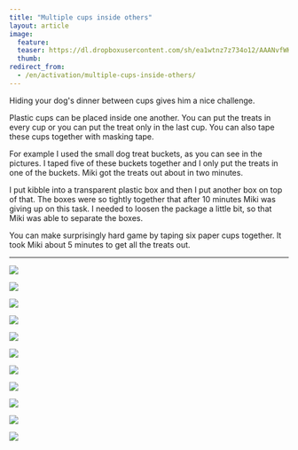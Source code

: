 ```yaml
---
title: "Multiple cups inside others"
layout: article
image:
  feature:
  teaser: https://dl.dropboxusercontent.com/sh/ea1wtnz7z734o12/AAANvfWKx3f0sp8z4VfAf6tma/aktivointi/useita-purkkeja-paallekkain/DSC42367-245px.jpg
  thumb:
redirect_from:
  - /en/activation/multiple-cups-inside-others/
---
```


Hiding your dog's dinner between cups gives him a nice challenge.

Plastic cups can be placed inside one another. You can put the treats in every cup or you can put the treat only in the last cup. You can also tape these cups together with masking tape.

For example I used the small dog treat buckets, as you can see in the pictures. I taped five of these buckets together and I only put the treats in one of the buckets. Miki got the treats out about in two minutes.

I put kibble into a transparent plastic box and then I put another box on top of that. The boxes were so tightly together that after 10 minutes Miki was giving up on this task. I needed to loosen the package a little bit, so that Miki was able to separate the boxes.

You can make surprisingly hard game by taping six paper cups together. It took Miki about 5 minutes to get all the treats out.

---

[![](https://dl.dropboxusercontent.com/sh/ea1wtnz7z734o12/AABOsi7xuoxk6V5Yrwk5lVx-a/aktivointi/useita-purkkeja-paallekkain/DSC42367-800px.jpg)](https://dl.dropboxusercontent.com/sh/ea1wtnz7z734o12/AADOa8Lx7d-qBhgc1S5GmI6Na/aktivointi/useita-purkkeja-paallekkain/DSC42367.jpg)

[![](https://dl.dropboxusercontent.com/sh/ea1wtnz7z734o12/AAD9u7xF2V1BzfebuDSEcjAja/aktivointi/useita-purkkeja-paallekkain/DSC42425-800px.jpg)](https://dl.dropboxusercontent.com/sh/ea1wtnz7z734o12/AAAXbphuYwwiEIIHvL4-CdGfa/aktivointi/useita-purkkeja-paallekkain/DSC42425.jpg)

[![](https://dl.dropboxusercontent.com/sh/ea1wtnz7z734o12/AABSpEoLsa862RoNFWlYipwna/aktivointi/useita-purkkeja-paallekkain/DSC42414-800px.jpg)](https://dl.dropboxusercontent.com/sh/ea1wtnz7z734o12/AADZTpKcJinXEecFU0BGSksxa/aktivointi/useita-purkkeja-paallekkain/DSC42414.jpg)

[![](https://dl.dropboxusercontent.com/sh/ea1wtnz7z734o12/AAAAmSmfKKi-lc5pnYc8u0sJa/aktivointi/useita-purkkeja-paallekkain/DSC30738-800px.jpg)](https://dl.dropboxusercontent.com/sh/ea1wtnz7z734o12/AACgpG3LIvixtbKHi4P5kTxxa/aktivointi/useita-purkkeja-paallekkain/DSC30738.jpg)

[![](https://dl.dropboxusercontent.com/sh/ea1wtnz7z734o12/AACYGQyK02R2cioOUj4mNCAna/aktivointi/useita-purkkeja-paallekkain/DSC30747-800px.jpg)](https://dl.dropboxusercontent.com/sh/ea1wtnz7z734o12/AABEgOjrCW9AXGi5Icj5QaiHa/aktivointi/useita-purkkeja-paallekkain/DSC30747.jpg)

[![](https://dl.dropboxusercontent.com/sh/ea1wtnz7z734o12/AADu5d4u9HPhklct30GOlUFLa/aktivointi/useita-purkkeja-paallekkain/DSC30778_2-800px.jpg)](https://dl.dropboxusercontent.com/sh/ea1wtnz7z734o12/AAB-L18Vj-is78zzyAGdw0NCa/aktivointi/useita-purkkeja-paallekkain/DSC30778_2.jpg)

[![](https://dl.dropboxusercontent.com/sh/ea1wtnz7z734o12/AAD3ppRymc-txRm-15nS_1B1a/aktivointi/useita-purkkeja-paallekkain/DSC48329-800px.jpg)](https://dl.dropboxusercontent.com/sh/ea1wtnz7z734o12/AADZxyu6PKIJeZYYGt8BHjXEa/aktivointi/useita-purkkeja-paallekkain/DSC48329.jpg)

[![](https://dl.dropboxusercontent.com/sh/ea1wtnz7z734o12/AACEr8k8xyB6gKjVSzr-5bKKa/aktivointi/useita-purkkeja-paallekkain/DSC48334-800px.jpg)](https://dl.dropboxusercontent.com/sh/ea1wtnz7z734o12/AADQIrdRHwjEiG5m9ZlVWL_xa/aktivointi/useita-purkkeja-paallekkain/DSC48334.jpg)

[![](https://dl.dropboxusercontent.com/sh/ea1wtnz7z734o12/AAAoqMDQ9mzmjBVb7gZYQEcpa/aktivointi/useita-purkkeja-paallekkain/DSC48380-800px.jpg)](https://dl.dropboxusercontent.com/sh/ea1wtnz7z734o12/AADCaYofTYfkJTQ0PrbYPf2Ma/aktivointi/useita-purkkeja-paallekkain/DSC48380.jpg)

[![](https://dl.dropboxusercontent.com/sh/ea1wtnz7z734o12/AACFkVffaNsaTaqhJSSDBwLca/aktivointi/useita-purkkeja-paallekkain/DSC48387-800px.jpg)](https://dl.dropboxusercontent.com/sh/ea1wtnz7z734o12/AAC_cViUQZCr8dSF2S7ekYO8a/aktivointi/useita-purkkeja-paallekkain/DSC48387.jpg)

[![](https://dl.dropboxusercontent.com/sh/ea1wtnz7z734o12/AAAigL4AWbg3SVKK2a_ogCF7a/aktivointi/mukidonitsi/DSC57929-800px.jpg)](https://dl.dropboxusercontent.com/sh/ea1wtnz7z734o12/AABZF_VkhCqvxVLe4FOBrDf1a/aktivointi/mukidonitsi/DSC57929.jpg)
